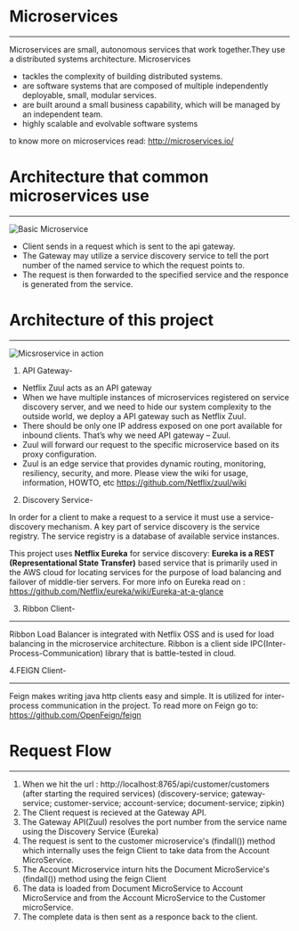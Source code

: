 # Microservices
***
Microservices are small, autonomous services that work together.They use a distributed systems architecture.
Microservices
- tackles the complexity of building distributed systems.
- are software systems that are composed of multiple independently deployable, small, modular services.
- are built around a small business capability, which will be managed by an independent team.
- highly scalable and evolvable software systems

to know more on microservices read:  http://microservices.io/

# Architecture that common microservices use
***

![Basic Microservice](https://tusharsharma118.github.io/Hosted-Images/MVC%20Basic.PNG)

* Client sends in a request which is sent to the api gateway.
* The Gateway may utilize a service discovery service to tell the port number of the named service to which the request points to.
* The request is then forwarded to the specified service and the responce is generated from the service.

# Architecture of this project
***
![Micsroservice in action](https://tusharsharma118.github.io/Hosted-Images/MSA-Final.png)
1. API Gateway- 
  *  Netflix Zuul acts as an API gateway
  *  When we have multiple instances of microservices registered on service discovery server, and  we need to hide our system complexity        to the outside world, we deploy a API gateway such as Netflix Zuul.
  *  There should be only one IP address exposed on one port available for inbound clients. That’s why we need API gateway – Zuul.
  *  Zuul will forward our request to the specific microservice based on its proxy configuration.
  *  Zuul is an edge service that provides dynamic routing, monitoring, resiliency, security, and more. Please view the wiki for usage,        information, HOWTO, etc https://github.com/Netflix/zuul/wiki
  
  2. Discovery Service-
  
   In order for a client to make a request to a service it must use a service-discovery mechanism. A key part of service discovery is      the service registry. The service registry is a database of available service instances. 

   This project uses **Netflix Eureka** for service discovery:
   **Eureka is a REST (Representational State Transfer)** based service that is primarily used in the AWS cloud for locating services      for the purpose of load balancing and failover of middle-tier servers.
   For more info on Eureka read on : https://github.com/Netflix/eureka/wiki/Eureka-at-a-glance

  3. Ribbon Client-
  ***
   Ribbon Load Balancer is integrated with Netflix OSS and is used for load balancing in the microservice architecture.
   Ribbon is a client side IPC(Inter-Process-Communication) library that is battle-tested in cloud. 

  4.FEIGN Client-
  ***
   Feign makes writing java http clients easy and simple. It is utilized for inter-process communication in the project.
   To read more on Feign go to: https://github.com/OpenFeign/feign 

# Request Flow
***
  1. When we hit the url : 	http://localhost:8765/api/customer/customers
                            (after starting the required services)
                            (discovery-service; gateway-service; customer-service; account-service; document-service; zipkin) 
  2. The Client request is recieved at the Gateway API.
  3. The Gateway API(Zuul) resolves the port number from the service 	name using the Discovery Service (Eureka)
  3. The request is sent to the customer microservice's (findall()) method which internally uses the feign Client to take data from the       Account MicroService.
  4. The Account Microservice inturn hits the Document MicroService's (findall()) method using the feign Client
  5. The data is loaded from Document MicroService to Account MicroService and from the Account MicroService to the Customer                  microService.
  6. The complete data is then sent as a responce back to the client.



  



